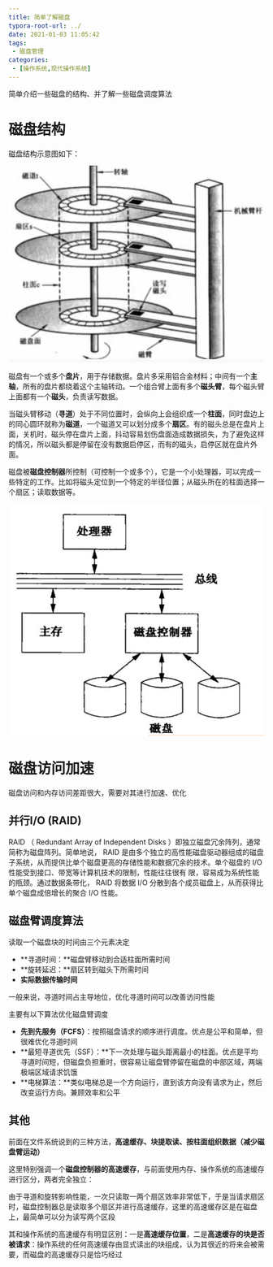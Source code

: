 ```yaml
---
title: 简单了解磁盘
typora-root-url: ../
date: 2021-01-03 11:05:42
tags:
 - 磁盘管理
categories:
 - [操作系统,现代操作系统]
---
```


简单介绍一些磁盘的结构、并了解一些磁盘调度算法

<!--more-->

# 磁盘结构

磁盘结构示意图如下：

![image-20210103111225607](/images/image-20210103111225607.png)

磁盘有一个或多个**盘片**，用于存储数据。盘片多采用铝合金材料；中间有一个**主轴**，所有的盘片都绕着这个主轴转动。一个组合臂上面有多个**磁头臂**，每个磁头臂上面都有一个**磁头**，负责读写数据。

当磁头臂移动（**寻道**）处于不同位置时，会纵向上会组织成一个**柱面**，同时盘边上的同心圆环就称为**磁道**，一个磁道又可以划分成多个**扇区**。有的磁头总是在盘片上面，关机时，磁头停在盘片上面，抖动容易划伤盘面造成数据损失，为了避免这样的情况，所以磁头都是停留在没有数据启停区，而有的磁头，启停区就在盘片外面。

磁盘被**磁盘控制器**所控制（可控制一个或多个），它是一个小处理器，可以完成一些特定的工作。比如将磁头定位到一个特定的半径位置；从磁头所在的柱面选择一个扇区；读取数据等。

![image-20210103113239890](/images/image-20210103113239890.png)

# 磁盘访问加速

磁盘访问和内存访问差距很大，需要对其进行加速、优化

## 并行I/O (RAID)

RAID （ Redundant Array of Independent Disks ）即独立磁盘冗余阵列，通常简称为磁盘阵列。简单地说， RAID 是由多个独立的高性能磁盘驱动器组成的磁盘子系统，从而提供比单个磁盘更高的存储性能和数据冗余的技术。单个磁盘的 I/O 性能受到接口、带宽等计算机技术的限制，性能往往很有 限，容易成为系统性能的瓶颈。通过数据条带化， RAID 将数据 I/O 分散到各个成员磁盘上，从而获得比单个磁盘成倍增长的聚合 I/O 性能。

## 磁盘臂调度算法

读取一个磁盘块的时间由三个元素决定

- **寻道时间：**磁盘臂移动到合适柱面所需时间
- **旋转延迟：**扇区转到磁头下所需时间
- **实际数据传输时间**

一般来说，寻道时间占主导地位，优化寻道时间可以改善访问性能

主要有以下算法优化磁盘臂调度

- **先到先服务（FCFS）**：按照磁盘请求的顺序进行调度。优点是公平和简单，但很难优化寻道时间
- **最短寻道优先（SSF）：**下一次处理与磁头距离最小的柱面。优点是平均寻道时间短，但磁盘负担重时，很容易让磁盘臂停留在磁盘的中部区域，两端极端区域请求饥饿
- **电梯算法：**类似电梯总是一个方向运行，直到该方向没有请求为止，然后改变运行方向。兼顾效率和公平

## 其他

前面在文件系统说到的三种方法，**高速缓存、块提取读、按柱面组织数据（减少磁盘臂运动）**

这里特别强调一个**磁盘控制器的高速缓存**，与前面使用内存、操作系统的高速缓存进行区分，两者完全独立：

由于寻道和旋转影响性能，一次只读取一两个扇区效率非常低下，于是当请求扇区时，磁盘控制器总是读取多个扇区并进行高速缓存，这里的高速缓存区是在磁盘上，最简单可以分为读写两个区段

其和操作系统的高速缓存有明显区别：一是**高速缓存位置**，二是**高速缓存的块是否被请求**：操作系统的任何高速缓存由显式读出的块组成，认为其很近的将来会被需要，而磁盘的高速缓存只是恰巧经过